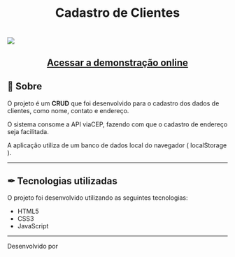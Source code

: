 <h1 align="center">
Cadastro de Clientes
</h1>

<h1>
	<img src="crud.PNG">
</h1>

<h2 align="center">
	<a href="https://project001.anastacioribeiro.com"> Acessar a demonstração online </a>
</h2>


## 📃 Sobre

O projeto é um **CRUD** que foi desenvolvido para o cadastro dos dados de clientes, como nome, contato e endereço.

O sistema consome a API viaCEP, fazendo com que o cadastro de endereço seja facilitada.

A aplicação utiliza de um banco de dados local do navegador ( localStorage ).

---

## ✒ Tecnologias utilizadas

O projeto foi desenvolvido utilizando as seguintes tecnologias:

- HTML5
- CSS3
- JavaScript

---

Desenvolvido por 